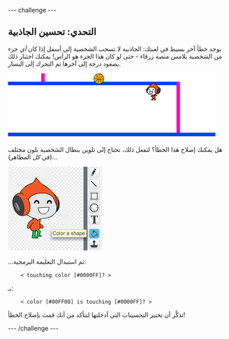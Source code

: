 --- challenge ---
## التحدي: تحسين الجاذبية
يوجد خطأ آخر بسيط في لعبتك: الجاذبية لا تسحب الشخصية إلى أسفل إذا كان _أي_ جزء من الشخصية يلامس منصة زرقاء - حتى لو كان هذا الجزء هو الرأس! يمكنك اختبار ذلك بصعود درجة إلى آخرها ثم التحرك إلى اليسار.

![screenshot](images/dodge-gravity-bug.png)

هل يمكنك إصلاح هذا الخطأ؟ لتفعل ذلك، تحتاج إلى تلوين بنطال الشخصية بلون مختلف (في _كل_ المظاهر)...

![screenshot](images/dodge-trousers.png)

...ثم استبدال التعليمة البرمجية: 

```blocks
	< touching color [#0000FF]? >
```

بـ:

```blocks
	< color [#00FF00] is touching [#0000FF]? >
```

تذكَّر أن تختبر التحسينات التي أدخلتها لتتأكد من أنك قمت بإصلاح الخطأ!




--- /challenge ---
